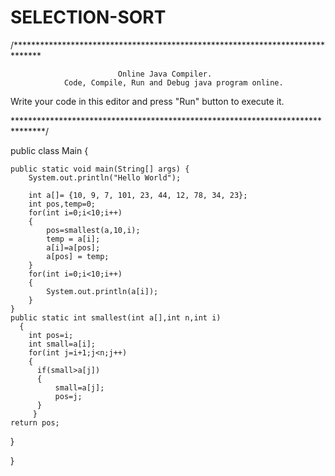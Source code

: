 # SELECTION-SORT

/******************************************************************************

                            Online Java Compiler.
                Code, Compile, Run and Debug java program online.
Write your code in this editor and press "Run" button to execute it.

*******************************************************************************/

public class Main
{


	public static void main(String[] args) {
		System.out.println("Hello World");
		
		int a[]= {10, 9, 7, 101, 23, 44, 12, 78, 34, 23};  
		int pos,temp=0;
		for(int i=0;i<10;i++)
		{
		    pos=smallest(a,10,i);
		    temp = a[i];  
            a[i]=a[pos];  
            a[pos] = temp; 
		}
		for(int i=0;i<10;i++)
		{
		    System.out.println(a[i]);
		}
	}
    public static int smallest(int a[],int n,int i)
      {
        int pos=i;
        int small=a[i];
        for(int j=i+1;j<n;j++)
        {
          if(small>a[j])
          {
              small=a[j];
              pos=j;
          }
         }
    return pos;
}

    
}

